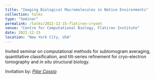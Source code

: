 ```yaml
---
title: "Imaging Biological Macromolecules in Native Environments"
collection: talks
type: "Seminar"
permalink: /talks/2022-12-15-flatiron-cryoet
venue: "Centre for Computational Biology, Flatiron Institute"
date: 2022-12-15
location: "New York City, USA"
---
```



Invited seminar on computational methods for subtomogram averaging, quantitative classification, and tilt-series refinement for cryo-electron tomography and _in situ_ structural biology.

Invitation by: [_Pilar Cossio_](https://www.simonsfoundation.org/people/pilar-cossio/)